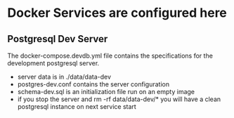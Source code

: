 # Docker Services are configured here

## Postgresql Dev Server
The docker-compose.devdb.yml file contains the specifications for the development postgresql server.
- server data is in ./data/data-dev
- postgres-dev.conf contains the server configuration
- schema-dev.sql is an initialization file run on an empty image
- if you stop the server and rm -rf data/data-dev/\* you will have a clean postgresql instance on next service start
